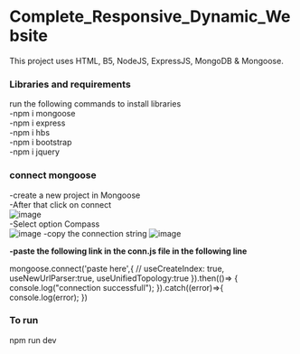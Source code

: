 # Complete_Responsive_Dynamic_Website  
This project uses HTML, B5, NodeJS, ExpressJS, MongoDB & Mongoose.  
### Libraries and requirements  
run the following commands to install libraries  
-npm i mongoose  
-npm i express  
-npm i hbs  
-npm i bootstrap  
-npm i jquery    
### connect mongoose  
-create a new project in Mongoose  
-After that click on connect   
![image](https://github.com/kkamal2003/Complete_Responsive_Dynamic_Website/assets/126082752/3f80c913-f13a-4a5b-911d-496133425e28)  
-Select option Compass  
![image](https://github.com/kkamal2003/Complete_Responsive_Dynamic_Website/assets/126082752/4d61ff1b-fc26-4d86-a1c0-974b7d92d2c8)
-copy the connection string 
![image](https://github.com/kkamal2003/Complete_Responsive_Dynamic_Website/assets/126082752/e4cdc702-87ce-4b9e-a610-2355d748e93e)  

  
**-paste the following link in the conn.js file in the following line**    

mongoose.connect('paste here',{
    // useCreateIndex: true,
    useNewUrlParser:true,
    useUnifiedTopology:true
}).then(()=>
{
    console.log("connection successfull");
}).catch((error)=>{
    console.log(error);
})

### To run 
npm run dev
